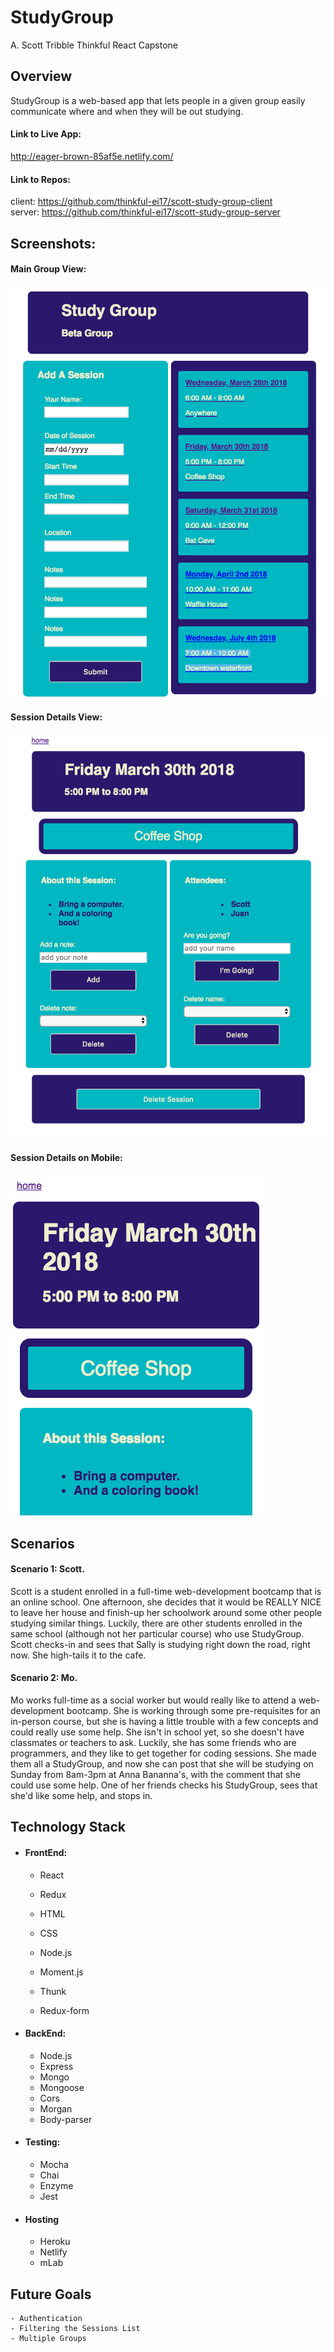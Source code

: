 
# StudyGroup

A. Scott Tribble
Thinkful React Capstone

## Overview

StudyGroup is a web-based app that lets people in a given group easily communicate
where and when they will be out studying.

#### Link to Live App:
  http://eager-brown-85af5e.netlify.com/

#### Link to Repos:
  client: https://github.com/thinkful-ei17/scott-study-group-client   
  server: https://github.com/thinkful-ei17/scott-study-group-server


## Screenshots:

  #### Main Group View:

  ![Group View](./src/screenshots/group-full.png)
  
  #### Session Details View:

  ![Session Details View](./src/screenshots/detail-full.png)

  ####  Session Details on Mobile:

  ![Session Details Mobile](./src/screenshots/detail-mobile.png)


## Scenarios

#### Scenario 1:  Scott.
Scott is a student enrolled in a full-time web-development bootcamp that is an online school.  One afternoon, she decides that it would be REALLY NICE to leave her house and finish-up her schoolwork around some other people studying similar things.  Luckily, there are other students enrolled in the same school (although not her particular course) who use StudyGroup.  Scott checks-in and sees that Sally is studying right down the road, right now. She high-tails it to the cafe.

#### Scenario 2:  Mo.
Mo works full-time as a social worker but would really like to attend a web-development bootcamp.  She is working through some pre-requisites for an in-person course, but she is having a little trouble with a few concepts and could really use some help.  She isn't in school yet, so she doesn't have classmates or teachers to ask.  Luckily, she has some friends who are programmers, and they like to get together for coding sessions.  She made them all a StudyGroup, and now she can post that she will be studying on Sunday from 8am-3pm at Anna Bananna's, with the comment that she could use some help.  One of her friends checks his StudyGroup, sees that she'd like some help, and stops in.

## Technology Stack

  - #### FrontEnd:
    - React 
    - Redux
    - HTML
    - CSS
    - Node.js

    - Moment.js
    - Thunk
    - Redux-form


  - #### BackEnd:
    - Node.js
    - Express
    - Mongo
    - Mongoose
    - Cors
    - Morgan
    - Body-parser

  - #### Testing:
    - Mocha
    - Chai
    - Enzyme
    - Jest

  - #### Hosting
    - Heroku
    - Netlify
    - mLab



## Future Goals

    - Authentication
    - Filtering the Sessions List
    - Multiple Groups
















